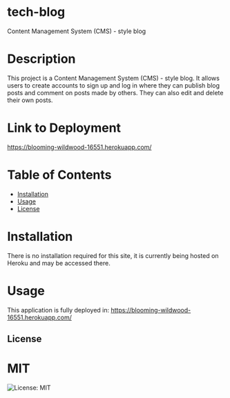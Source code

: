 # tech-blog
 Content Management System (CMS) - style blog

# Description
This project is a Content Management System (CMS) - style blog. It allows users to create accounts to sign up and log in where they can publish blog posts and comment on posts made by others. They can also edit and delete their own posts.

# Link to Deployment
https://blooming-wildwood-16551.herokuapp.com/

# Table of Contents
* [Installation](#installation)
* [Usage](#usage)
* [License](#license)

# Installation
There is no installation required for this site, it is currently being hosted on Heroku and may be accessed there.
 
# Usage
This application is fully deployed in: 
https://blooming-wildwood-16551.herokuapp.com/

## License
  # MIT
  ![License: MIT](https://img.shields.io/badge/License-MIT-yellow.svg)

